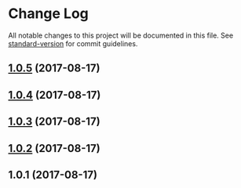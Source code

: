 # Change Log

All notable changes to this project will be documented in this file. See [standard-version](https://github.com/conventional-changelog/standard-version) for commit guidelines.

<a name="1.0.5"></a>
## [1.0.5](https://github.com/winnerhp/url-extend-loader/compare/v1.0.4...v1.0.5) (2017-08-17)



<a name="1.0.4"></a>
## [1.0.4](https://github.com/winnerhp/url-extend-loader/compare/v1.0.3...v1.0.4) (2017-08-17)



<a name="1.0.3"></a>
## [1.0.3](https://github.com/winnerhp/url-extend-loader/compare/v1.0.2...v1.0.3) (2017-08-17)



<a name="1.0.2"></a>
## [1.0.2](https://github.com/winnerhp/url-extend-loader/compare/v1.0.1...v1.0.2) (2017-08-17)



<a name="1.0.1"></a>
## 1.0.1 (2017-08-17)
